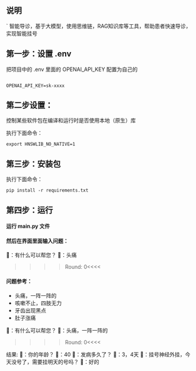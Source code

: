 ## 说明
`
智能导诊，基于大模型，使用思维链，RAG知识库等工具，帮助患者快速导诊，实现智能挂号

## 第一步：设置 .env
把项目中的 .env 里面的 OPENAI_API_KEY 配置为自己的

```

OPENAI_API_KEY=sk-xxxx
```

## 第二步设置：

控制某些软件包在编译和运行时是否使用本地（原生）库

执行下面命令：
```
export HNSWLIB_NO_NATIVE=1
```

## 第三步：安装包

执行下面命令：
```
pip install -r requirements.txt
```

## 第四步：运行

#### 运行 main.py 文件

#### 然后在界面里面输入问题：
🤖：有什么可以帮您？
👨：头痛
>>>>Round: 0<<<<

#### 问题参考：
* 头痛，一阵一阵的
* 咳嗽不止，四肢无力
* 牙齿出现黑点
* 肚子涨痛


🤖：有什么可以帮您？
👨：头痛，一阵一阵的
>>>>Round: 0<<<<
 
结果:
🤖：你的年龄？
👨：40
🤖：发病多久了？
👨：3，4天
🤖：挂号神经外挂，今天没号了，需要挂明天的号吗？
👨：好的
